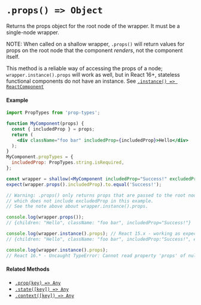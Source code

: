 # `.props() => Object`

Returns the props object for the root node of the wrapper. It must be a single-node wrapper.

NOTE: When called on a shallow wrapper, `.props()` will return values for props on the root node that the component *renders*, not the component itself.

This method is a reliable way of accessing the props of a node; `wrapper.instance().props` will work as well, but in React 16+, stateless functional components do not have an instance. See [`.instance() => ReactComponent`](instance.md)


#### Example
```jsx
import PropTypes from 'prop-types';

function MyComponent(props) {
  const { includedProp } = props;
  return (
    <div className="foo bar" includedProp={includedProp}>Hello</div>
  );
}
MyComponent.propTypes = {
  includedProp: PropTypes.string.isRequired,
};

const wrapper = shallow(<MyComponent includedProp="Success!" excludedProp="I'm not included" />);
expect(wrapper.props().includedProp).to.equal('Success!');

// Warning: .props() only returns props that are passed to the root node,
// which does not include excludedProp in this example.
// See the note above about wrapper.instance().props.

console.log(wrapper.props());
// {children: "Hello", className: "foo bar", includedProp="Success!"}

console.log(wrapper.instance().props); // React 15.x - working as expected
// {children: "Hello", className: "foo bar", includedProp:"Success!", excludedProp: "I'm not included"}

console.log(wrapper.instance().props);
// React 16.* - Uncaught TypeError: Cannot read property 'props' of null
```


#### Related Methods

- [`.prop(key) => Any`](prop.md)
- [`.state([key]) => Any`](state.md)
- [`.context([key]) => Any`](context.md)
